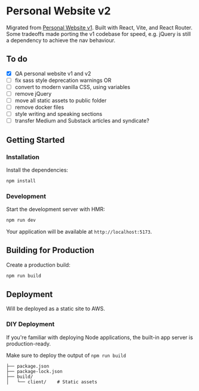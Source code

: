# Personal Website v2

Migrated from [Personal Website v1](https://github.com/melaniebrgr/personal-website). Built with React, Vite, and React Router. Some tradeoffs made porting the v1 codebase for speed, e.g. jQuery is still a dependency to achieve the nav behaviour.

## To do

- [x] QA personal website v1 and v2
- [ ] fix sass style deprecation warnings OR
- [ ] convert to modern vanilla CSS, using variables
- [ ] remove jQuery
- [ ] move all static assets to public folder
- [ ] remove docker files
- [ ] style writing and speaking sections
- [ ] transfer Medium and Substack articles and syndicate?

## Getting Started

### Installation

Install the dependencies:

```bash
npm install
```

### Development

Start the development server with HMR:

```bash
npm run dev
```

Your application will be available at `http://localhost:5173`.

## Building for Production

Create a production build:

```bash
npm run build
```

## Deployment

Will be deployed as a static site to AWS.

### DIY Deployment

If you're familiar with deploying Node applications, the built-in app server is production-ready.

Make sure to deploy the output of `npm run build`

```
├── package.json
├── package-lock.json
├── build/
│   └── client/    # Static assets
```
